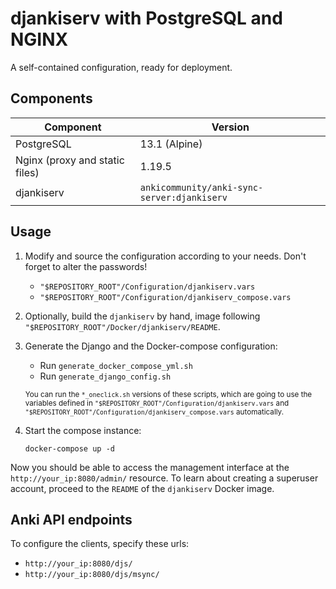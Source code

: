 # djankiserv with PostgreSQL and NGINX

A self-contained configuration, ready for deployment.

## Components

| Component                                 | Version                                       |
|-------------------------------------------|-----------------------------------------------|
| PostgreSQL                                | 13.1 (Alpine)                                        |
| Nginx (proxy and static files)            | 1.19.5                                        |
| djankiserv                                | `ankicommunity/anki-sync-server:djankiserv`   |

## Usage

1. Modify and source the configuration according to your needs. Don't forget to alter the passwords!

    * `"$REPOSITORY_ROOT"/Configuration/djankiserv.vars`
    * `"$REPOSITORY_ROOT"/Configuration/djankiserv_compose.vars`

2. Optionally, build the `djankiserv` by hand, image following `"$REPOSITORY_ROOT"/Docker/djankiserv/README`.

3. Generate the Django and the Docker-compose configuration:

    * Run `generate_docker_compose_yml.sh`
    * Run `generate_django_config.sh`
    
    <sup>You can run the `*_oneclick.sh` versions of these scripts, which are
    going to use the variables defined in
    `"$REPOSITORY_ROOT"/Configuration/djankiserv.vars` and
    `"$REPOSITORY_ROOT"/Configuration/djankiserv_compose.vars`
    automatically.</sup>

5. Start the compose instance:

    ```
    docker-compose up -d
    ```

Now you should be able to access the management interface at the
`http://your_ip:8080/admin/` resource. To learn about creating a superuser
account, proceed to the `README` of the `djankiserv` Docker image.

## Anki API endpoints

To configure the clients, specify these urls:

* `http://your_ip:8080/djs/`
* `http://your_ip:8080/djs/msync/`
